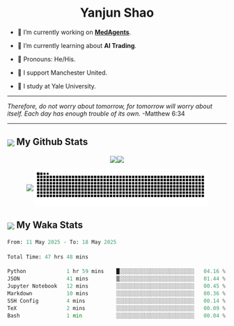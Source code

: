 

<h1 align="center">Yanjun Shao</h1>

- 🐒 I’m currently working on **[MedAgents](https://github.com/gersteinlab/MedAgents)**.

- 🦧 I’m currently learning about **AI Trading**.

- 🦍 Pronouns: He/His.

- 👹 I support Manchester United.

- 🐶 I study at Yale University.

---

<i> Therefore, do not worry about tomorrow, for tomorrow will worry about itself. Each day has enough trouble of its own. </i> -Matthew 6:34

---

<h2><img src="https://emojis.slackmojis.com/emojis/images/1579216111/7550/pikachu_wave.gif?1579216111" align="center" width="28" /> My Github Stats</h2>

<p align="center"><img align="center" src = "https://github-readme-stats.vercel.app/api?username=super-dainiu&show_icons=true&count_private=true&theme=tokyonight&hide=issues&line_height=30" width="400px"><img align="center" src = "https://github-readme-streak-stats.herokuapp.com/?user=super-dainiu&theme=tokyonight" width="400px"></p>

<p align="center"><img align="center" width="400px" src="https://github-readme-stats.vercel.app/api/top-langs/?username=super-dainiu&layout=compact&theme=tokyonight&hide=html,tex,jupyter%20notebook"><img align="center" width="400px" src="https://github.com/super-dainiu/super-dainiu/blob/output/github-contribution-grid-snake.svg"></p>

<h2><img src="https://emojis.slackmojis.com/emojis/images/1579216111/7550/pikachu_wave.gif?1579216111" align="center" width="28" /> My Waka Stats</h2>

<!--START_SECTION:waka-->

```python
From: 11 May 2025 - To: 18 May 2025

Total Time: 47 hrs 48 mins

Python             1 hr 59 mins    █░░░░░░░░░░░░░░░░░░░░░░░░   04.16 %
JSON               41 mins         ▒░░░░░░░░░░░░░░░░░░░░░░░░   01.44 %
Jupyter Notebook   12 mins         ░░░░░░░░░░░░░░░░░░░░░░░░░   00.45 %
Markdown           10 mins         ░░░░░░░░░░░░░░░░░░░░░░░░░   00.36 %
SSH Config         4 mins          ░░░░░░░░░░░░░░░░░░░░░░░░░   00.14 %
TeX                2 mins          ░░░░░░░░░░░░░░░░░░░░░░░░░   00.09 %
Bash               1 min           ░░░░░░░░░░░░░░░░░░░░░░░░░   00.04 %
```

<!--END_SECTION:waka-->

